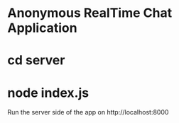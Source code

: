# Anonymous RealTime Chat Application
# cd server
# node index.js
Run the server side of the app on http://localhost:8000
